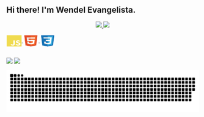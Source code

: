 ## Hi there! I'm Wendel Evangelista.
<div align="center">
  <a href="https://github.com/wendelevs">
  <img height="160em" src="https://github-readme-stats.vercel.app/api?username=wendelevs&show_icons=true&theme=radical&include_all_commits=true&count_private=true"/>
  <img height="160em" src="https://github-readme-stats.vercel.app/api/top-langs/?username=wendelevs&layout=compact&langs_count=7&theme=radical"/>
</div>
  <div style="display: inline_block"><br>
  <img align="center" alt="Wendel-Js" height="30" width="40" src="https://raw.githubusercontent.com/devicons/devicon/master/icons/javascript/javascript-plain.svg">
  <img align="center" alt="Wendel-HTML" height="30" width="40" src="https://raw.githubusercontent.com/devicons/devicon/master/icons/html5/html5-original.svg">
  <img align="center" alt="Wendel-CSS" height="30" width="40" src="https://raw.githubusercontent.com/devicons/devicon/master/icons/css3/css3-original.svg">
</div>
  
  ##
  
  <div>
  <a href = "mailto:wendelev01@gmail.com"><img src="https://img.shields.io/badge/-Gmail-%23333?style=for-the-badge&logo=gmail&logoColor=white" target="_blank"></a>
  <a href="https://www.linkedin.com/in/wendel-evangelista-23408622b/" target="_blank"><img src="https://img.shields.io/badge/-LinkedIn-%230077B5?style=for-the-badge&logo=linkedin&logoColor=white" target="_blank"></a> 
 
  ![Snake animation](https://github.com/wendelevs/wendelevs/blob/output/github-contribution-grid-snake.svg)
 
</div
